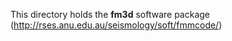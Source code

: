 This directory holds the **fm3d** software package 
(http://rses.anu.edu.au/seismology/soft/fmmcode/)
